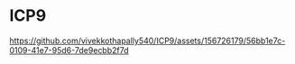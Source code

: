 # ICP9

https://github.com/vivekkothapally540/ICP9/assets/156726179/56bb1e7c-0109-41e7-95d6-7de9ecbb2f7d

